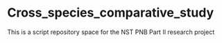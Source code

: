 # Cross_species_comparative_study 
This is a script repository space for the NST PNB Part II research project
